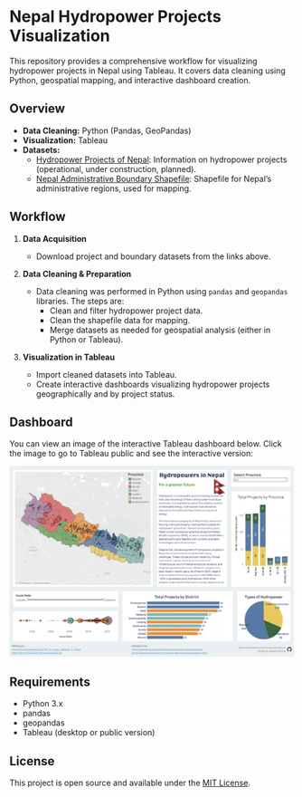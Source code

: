 # Nepal Hydropower Projects Visualization

This repository provides a comprehensive workflow for visualizing hydropower projects in Nepal using Tableau. It covers data cleaning using Python, geospatial mapping, and interactive dashboard creation.

## Overview

- **Data Cleaning:** Python (Pandas, GeoPandas)
- **Visualization:** Tableau
- **Datasets:**
  - [Hydropower Projects of Nepal](https://opendatanepal.com/dataset/hydropower-projects-of-nepal): Information on hydropower projects (operational, under construction, planned).
  - [Nepal Administrative Boundary Shapefile](https://download.hermes.com.np/nepal-administrative-boundary-wgs/): Shapefile for Nepal’s administrative regions, used for mapping.

## Workflow

1. **Data Acquisition**
   - Download project and boundary datasets from the links above.

2. **Data Cleaning & Preparation**
   - Data cleaning was performed in Python using `pandas` and `geopandas` libraries. The steps are:
     - Clean and filter hydropower project data.
     - Clean the  shapefile data for mapping.
     - Merge datasets as needed for geospatial analysis (either in Python or Tableau).

3. **Visualization in Tableau**
   - Import cleaned datasets into Tableau.
   - Create interactive dashboards visualizing hydropower projects geographically and by project status.

## Dashboard

You can view an image of the interactive Tableau dashboard below. Click the image to go to Tableau public and see the interactive version:

[![Hydropower Dashboard](Hydropower_dashboard.png)](https://public.tableau.com/views/NepalHydropower/HydropowerDashboard?:language=en-US&:sid=&:redirect=auth&:display_count=n&:origin=viz_share_link)

## Requirements

- Python 3.x
- pandas
- geopandas
- Tableau (desktop or public version)

## License

This project is open source and available under the [MIT License](LICENSE).

